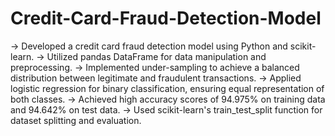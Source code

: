 # Credit-Card-Fraud-Detection-Model

-> Developed a credit card fraud detection model using Python and scikit-learn.
-> Utilized pandas DataFrame for data manipulation and preprocessing.
-> Implemented under-sampling to achieve a balanced distribution between legitimate and fraudulent transactions.
-> Applied logistic regression for binary classification, ensuring equal representation of both classes.
-> Achieved high accuracy scores of 94.975% on training data and 94.642% on test data.
-> Used scikit-learn's train_test_split function for dataset splitting and evaluation.
